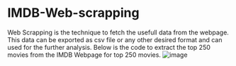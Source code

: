 # IMDB-Web-scrapping
Web Scrapping is the technique to fetch the usefull data from the webpage. This data can be exported as csv file or any other desired format and can used for the further analysis. Below is the code to extract the top 250 movies from the IMDB Webpage for top 250 movies.
![image](https://user-images.githubusercontent.com/32429944/81808120-dd347380-953c-11ea-8e1b-acdc91a7f8f1.png)

